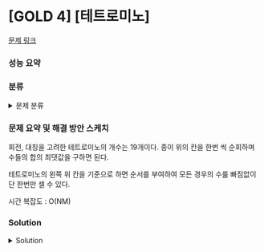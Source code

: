 # [GOLD 4] [테트로미노]

[문제 링크](https://www.acmicpc.net/problem/14500) 

### 성능 요약

### 분류

<details><summary>문제 분류</summary> 

[브루트포스]

</details>

### 문제 요약 및 해결 방안 스케치

회전, 대칭을 고려한 테트로미노의 개수는 19개이다. 종이 위의 칸을 한번 씩 순회하며 수들의 합의 최댓값을 구하면 된다. 

테트로미노의 왼쪽 위 칸을 기준으로 하면 순서를 부여하여 모든 경우의 수룰 빠짐없이 단 한번만 셀 수 있다. 

시간 복잡도 : O(NM)

### Solution

<details><summary>Solution</summary> 

[Source Code]

</details>
